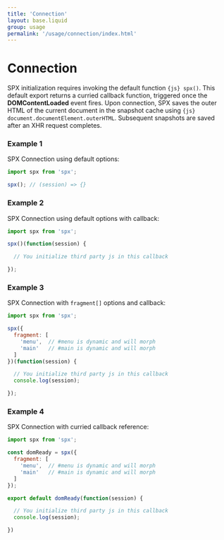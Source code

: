 ```yaml
---
title: 'Connection'
layout: base.liquid
group: usage
permalink: '/usage/connection/index.html'
---
```


# Connection

SPX initialization requires invoking the default function `{js} spx()`. This default export returns a curried callback function, triggered once the **DOMContentLoaded** event fires. Upon connection, SPX saves the outer HTML of the current document in the snapshot cache using `{js} document.documentElement.outerHTML`. Subsequent snapshots are saved after an XHR request completes.

### Example 1

SPX Connection using default options:

<!-- prettier-ignore -->
```js
import spx from 'spx';

spx(); // (session) => {}
```

### Example 2

SPX Connection using default options with callback:

<!-- prettier-ignore -->
```js
import spx from 'spx';

spx()(function(session) {

  // You initialize third party js in this callback

});
```

### Example 3

SPX Connection with `fragment[]` options and callback:

<!-- prettier-ignore -->
```js
import spx from 'spx';

spx({
  fragment: [
    'menu',  // #menu is dynamic and will morph
    'main'   // #main is dynamic and will morph
  ]
})(function(session) {

  // You initialize third party js in this callback
  console.log(session);

});
```

### Example 4

SPX Connection with curried callback reference:

<!-- prettier-ignore -->
```js
import spx from 'spx';

const domReady = spx({
  fragment: [
    'menu',  // #menu is dynamic and will morph
    'main'   // #main is dynamic and will morph
  ]
});

export default domReady(function(session) {

  // You initialize third party js in this callback
  console.log(session);

})
```
